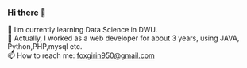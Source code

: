 ### Hi there 👋

🌱 I’m currently learning Data Science in DWU.<br />
🔭 Actually, I worked as a web developer for about 3 years, using JAVA, Python,PHP,mysql etc.<br />
📫 How to reach me: foxgirin950@gmail.com
<!--
**hongbi-lee/hongbi-lee** is a ✨ _special_ ✨ repository because its `README.md` (this file) appears on your GitHub profile.

Here are some ideas to get you started:

- 🔭 I’m currently working on ...

- 👯 I’m looking to collaborate on ...
- 🤔 I’m looking for help with ...
- 💬 Ask me about ...
- 😄 Pronouns: ...
- ⚡ Fun fact: ...
-->
